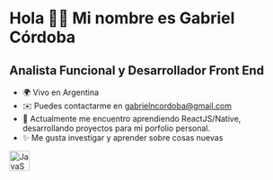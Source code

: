 Hola 👋🏻 Mi nombre es Gabriel Córdoba
====================================

Analista Funcional y Desarrollador Front End
--------------------------------------

* 🌍 Vivo en Argentina
* ✉️ Puedes contactarme en [gabrielncordoba@gmail.com](mailto:gabrielncordoba@gmail.com)[](mailto:gabrielncordoba@gmail.com)
* 🧠 Actualmente me encuentro aprendiendo ReactJS/Native, desarrollando proyectos para mi porfolio personal.
* ✨ Me gusta investigar y aprender sobre cosas nuevas


<a href="https://developer.mozilla.org/en-US/docs/Web/JavaScript" target="_blank" rel="noreferrer"><img src="https://raw.githubusercontent.com/danielcranney/readme-generator/main/public/icons/skills/javascript-colored.svg" width="36" height="36" alt="JavaScript" /></a>

